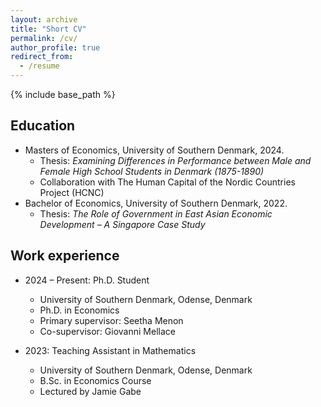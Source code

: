 ```yaml
---
layout: archive
title: "Short CV"
permalink: /cv/
author_profile: true
redirect_from:
  - /resume
---
```


{% include base_path %}

## Education
* Masters of Economics, University of Southern Denmark, 2024.
  * Thesis: *Examining Differences in Performance between Male and Female High School Students in Denmark (1875-1890)*
  * Collaboration with The Human Capital of the Nordic Countries Project (HCNC)
* Bachelor of Economics, University of Southern Denmark, 2022.
  * Thesis: *The Role of Government in East Asian Economic Development – A Singapore Case Study*

## Work experience
* 2024 – Present: Ph.D. Student
  * University of Southern Denmark, Odense, Denmark
  * Ph.D. in Economics
  * Primary supervisor: Seetha Menon
  * Co-supervisor: Giovanni Mellace

* 2023: Teaching Assistant in Mathematics
  * University of Southern Denmark, Odense, Denmark
  * B.Sc. in Economics Course 
  * Lectured by Jamie Gabe
